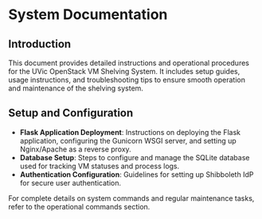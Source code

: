 # System Documentation

## Introduction

This document provides detailed instructions and operational procedures for the UVic OpenStack VM Shelving System. It includes setup guides, usage instructions, and troubleshooting tips to ensure smooth operation and maintenance of the shelving system.

## Setup and Configuration

- **Flask Application Deployment**: Instructions on deploying the Flask application, configuring the Gunicorn WSGI server, and setting up Nginx/Apache as a reverse proxy.
- **Database Setup**: Steps to configure and manage the SQLite database used for tracking VM statuses and process logs.
- **Authentication Configuration**: Guidelines for setting up Shibboleth IdP for secure user authentication.

For complete details on system commands and regular maintenance tasks, refer to the operational commands section.

